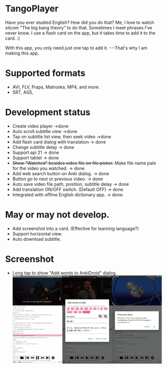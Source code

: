 # TangoPlayer
Have you ever studied English?
How did you do that?
Me, I love to watch sitcom "The big bang theory" to do that.
Sometimes I meet phrases I've never know.
I use a flash card on the app, but it takes time to add it to the card. :(

With this app, you only need just one tap to add it.
---That's why I am making this app.


# Supported formats
- AVI, FLV, Fraps, Matroska, MP4, and more.
- SRT, ASS, 

# Development status
- Create video player ->done
- Auto scroll subtitle view ->done
- Tap on subtitle list view, then seek video ->done
- Add flash card dialog with translation -> done
- Change subtitle delay -> done
- Support api 21 -> done
- Support tablet -> done
- ~~Show "Watched" besides video file on file picker.~~  Make file name pale for the video you watched. -> done
- Add web search button on Anki dialog. -> done
- Button go to next or previous video. -> done
- Auto save video file path, position, subtitle delay -> done
- Add translation ON/OFF switch. (Default OFF) -> done
- Integrated with offline English dictionary app. -> done.

# May or may not develop.
- Add screenshot into a card. (Effective for learning language?)
- Support horizontal view.
- Auto download subtitle.

# Screenshot
- Long tap to show "Add words to AnkiDroid" dialog.
![Screeenshots](/screenshots.png)
